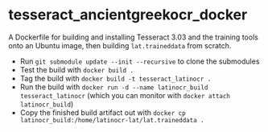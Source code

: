 tesseract_ancientgreekocr_docker
================================

A Dockerfile for building and installing Tesseract 3.03 and the training tools onto an Ubuntu image, then building `lat.traineddata` from scratch.

* Run `git submodule update --init --recursive` to clone the submodules
* Test the build with `docker build .`
* Tag the build with `docker build -t tesseract_latinocr .`
* Run the build with `docker run -d --name latinocr_build tesseract_latinocr` (which you can monitor with `docker attach latinocr_build`)
* Copy the finished build artifact out with `docker cp latinocr_build:/home/latinocr-lat/lat.traineddata .`
